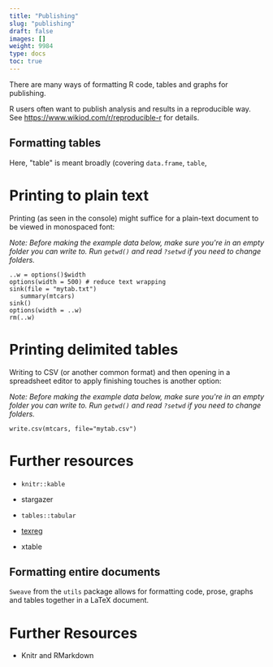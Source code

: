 ```yaml
---
title: "Publishing"
slug: "publishing"
draft: false
images: []
weight: 9984
type: docs
toc: true
---
```


There are many ways of formatting R code, tables and graphs for publishing.

R users often want to publish analysis and results in a reproducible way. See https://www.wikiod.com/r/reproducible-r for details.

## Formatting tables
Here, "table" is meant broadly (covering `data.frame`, `table`, 

# Printing to plain text

Printing (as seen in the console) might suffice for a plain-text document to be viewed in monospaced font:

*Note: Before making the example data below, make sure you're in an empty folder you can write to. Run `getwd()` and read `?setwd` if you need to change folders.*

    ..w = options()$width
    options(width = 500) # reduce text wrapping
    sink(file = "mytab.txt")
       summary(mtcars)
    sink()
    options(width = ..w) 
    rm(..w)


# Printing delimited tables

Writing to CSV (or another common format) and then opening in a spreadsheet editor to apply finishing touches is another option:

*Note: Before making the example data below, make sure you're in an empty folder you can write to. Run `getwd()` and read `?setwd` if you need to change folders.*

    write.csv(mtcars, file="mytab.csv")

# Further resources

- `knitr::kable`
- stargazer
- `tables::tabular`
- [texreg][1]
- xtable


  [1]: https://www.wikiod.com/r/using-texreg-to-export-models-in-a-paper-ready-way

## Formatting entire documents
`Sweave` from the `utils` package allows for formatting code, prose, graphs and tables together in a LaTeX document.

# Further Resources

- Knitr and RMarkdown


